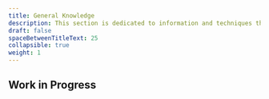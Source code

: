```yaml
---
title: General Knowledge
description: This section is dedicated to information and techniques that are good to know about when attacking an AWS environment.
draft: false
spaceBetweenTitleText: 25
collapsible: true
weight: 1
---
```

## Work in Progress